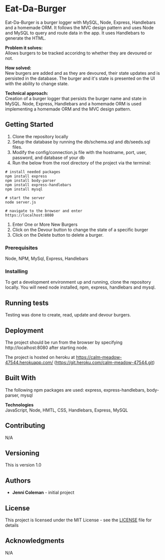 # Eat-Da-Burger
Eat-Da-Burger is a burger logger with MySQL, Node, Express, Handlebars and a homemade ORM. It follows the MVC design pattern and uses Node and MySQL to query and route data in the app. It uses Handlebars to generate the HTML.

**Problem it solves:** \
Allows burgers to be tracked accoridng to whether they are devoured or not.

**How solved:** \
New burgers are added and as they are devoured, their state updates and is persisted in the database.  The burger and it's state is presented on the UI with the ability to change state.

**Technical approach:** \
Creation of a burger logger that persists the burger name and state in MySQL.  Node, Express, Handlebars and a homemade ORM is used implementing a homemade ORM and the MVC design pattern.

## Getting Started

1. Clone the repository locally
2. Setup the database by running the db/schema.sql and db/seeds.sql files.
3. Modify the config/connection.js file with the hostname, port, user, password, and database of your db
4. Run the below from the root directory of the project via the terminal:

```
# install needed packages
npm install express
npm install body-parser
npm install express-handlebars
npm install mysql

# start the server
node server.js

# navigate to the browser and enter
https://localhost:8080
```

1. Enter One or More New Burgers
2. Click on the Devour button to change the state of a specific burger
3. Click on the Delete button to delete a burger.


### Prerequisites

Node, NPM, MySql, Express, Handlebars

### Installing

To get a development environment up and running, clone the repository locally.  You will need node installed, npm, express, handlebars and mysql.    

## Running tests

Testing was done to create, read, update and devour burgers.

## Deployment

The project should be run from the browser by specifying http://localhost:8080 after starting node.

The project is hosted on heroku at https://calm-meadow-47544.herokuapp.com/ 
(https://git.heroku.com/calm-meadow-47544.git)

## Built With

The following npm packages are used: express, express-handlebars, body-parser, mysql

**Technologies**\
JavaScript, Node, HMTL, CSS, Handlebars, Express, MySQL

## Contributing

N/A

## Versioning

This is version 1.0

## Authors

* **Jenni Coleman** - initial project

## License

This project is licensed under the MIT License - see the [LICENSE](LICENSE) file for details

## Acknowledgments

N/A
